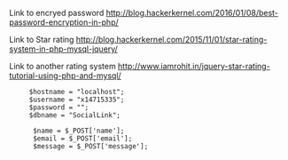 Link to encryed password
http://blog.hackerkernel.com/2016/01/08/best-password-encryption-in-php/

Link to Star rating
http://blog.hackerkernel.com/2015/11/01/star-rating-system-in-php-mysql-jquery/


Link to another rating system
http://www.iamrohit.in/jquery-star-rating-tutorial-using-php-and-mysql/





		 $hostname = "localhost";
		 $username = "x14715335";
		 $password = "";
		 $dbname = "SocialLink";
		
		  $name = $_POST['name'];
		  $email = $_POST['email'];
		  $message = $_POST['message'];
		